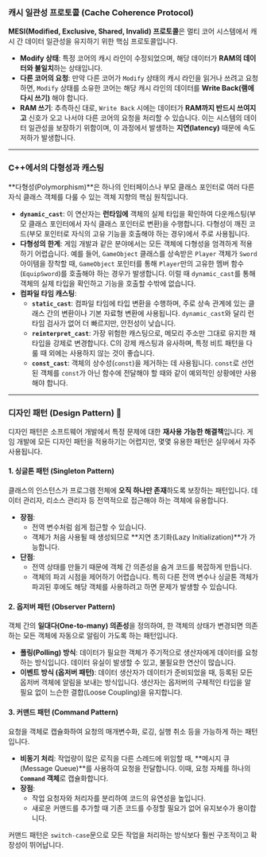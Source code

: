 ### 캐시 일관성 프로토콜 (Cache Coherence Protocol)

**MESI(Modified, Exclusive, Shared, Invalid) 프로토콜**은 멀티 코어 시스템에서 캐시 간 데이터 일관성을 유지하기 위한 핵심 프로토콜입니다.

* **Modify 상태**: 특정 코어의 캐시 라인이 수정되었으며, 해당 데이터가 **RAM의 데이터와 불일치**하는 상태입니다.
* **다른 코어의 요청**: 만약 다른 코어가 `Modify` 상태의 캐시 라인을 읽거나 쓰려고 요청하면, `Modify` 상태를 소유한 코어는 해당 캐시 라인의 데이터를 **Write Back(램에 다시 쓰기)** 해야 합니다.
* **RAM 쓰기**: 추측하신 대로, `Write Back` 시에는 데이터가 **RAM까지 반드시 쓰여지고** 신호가 오고 나서야 다른 코어의 요청을 처리할 수 있습니다. 이는 시스템의 데이터 일관성을 보장하기 위함이며, 이 과정에서 발생하는 **지연(latency)** 때문에 속도 저하가 발생합니다.

---

### C++에서의 다형성과 캐스팅

**다형성(Polymorphism)**은 하나의 인터페이스나 부모 클래스 포인터로 여러 다른 자식 클래스 객체를 다룰 수 있는 객체 지향의 핵심 원칙입니다.

* **`dynamic_cast`**: 이 연산자는 **런타임에** 객체의 실제 타입을 확인하여 다운캐스팅(부모 클래스 포인터에서 자식 클래스 포인터로 변환)을 수행합니다. 다형성이 깨진 코드(부모 포인터로 자식의 고유 기능을 호출해야 하는 경우)에서 주로 사용됩니다.
* **다형성의 한계**: 게임 개발과 같은 분야에서는 모든 객체에 다형성을 엄격하게 적용하기 어렵습니다. 예를 들어, `GameObject` 클래스를 상속받은 `Player` 객체가 `Sword` 아이템을 장착할 때, `GameObject` 포인터를 통해 `Player`만의 고유한 멤버 함수(`EquipSword`)를 호출해야 하는 경우가 발생합니다. 이럴 때 `dynamic_cast`를 통해 객체의 실제 타입을 확인하고 기능을 호출할 수밖에 없습니다.
* **컴파일 타임 캐스팅**:
    * **`static_cast`**: 컴파일 타임에 타입 변환을 수행하며, 주로 상속 관계에 있는 클래스 간의 변환이나 기본 자료형 변환에 사용됩니다. `dynamic_cast`와 달리 런타임 검사가 없어 더 빠르지만, 안전성이 낮습니다.
    * **`reinterpret_cast`**: 가장 위험한 캐스팅으로, 메모리 주소만 그대로 유지한 채 타입을 강제로 변경합니다. C의 강제 캐스팅과 유사하며, 특정 비트 패턴을 다룰 때 외에는 사용하지 않는 것이 좋습니다.
    * **`const_cast`**: 객체의 상수성(`const`)을 제거하는 데 사용됩니다. `const`로 선언된 객체를 `const`가 아닌 함수에 전달해야 할 때와 같이 예외적인 상황에만 사용해야 합니다.

---

### 디자인 패턴 (Design Pattern) 🎨

디자인 패턴은 소프트웨어 개발에서 특정 문제에 대한 **재사용 가능한 해결책**입니다. 게임 개발에 모든 디자인 패턴을 적용하기는 어렵지만, 몇몇 유용한 패턴은 실무에서 자주 사용됩니다.

#### 1. 싱글톤 패턴 (Singleton Pattern)

클래스의 인스턴스가 프로그램 전체에 **오직 하나만 존재**하도록 보장하는 패턴입니다. 데이터 관리자, 리소스 관리자 등 전역적으로 접근해야 하는 객체에 유용합니다.

* **장점**:
    * 전역 변수처럼 쉽게 접근할 수 있습니다.
    * 객체가 처음 사용될 때 생성되므로 **지연 초기화(Lazy Initialization)**가 가능합니다.
* **단점**:
    * 전역 상태를 만들기 때문에 객체 간 의존성을 숨겨 코드를 복잡하게 만듭니다.
    * 객체의 파괴 시점을 제어하기 어렵습니다. 특히 다른 전역 변수나 싱글톤 객체가 파괴된 후에도 해당 객체를 사용하려고 하면 문제가 발생할 수 있습니다.

#### 2. 옵저버 패턴 (Observer Pattern)

객체 간의 **일대다(One-to-many) 의존성**을 정의하여, 한 객체의 상태가 변경되면 의존하는 모든 객체에 자동으로 알림이 가도록 하는 패턴입니다.

* **폴링(Polling) 방식**: 데이터가 필요한 객체가 주기적으로 생산자에게 데이터를 요청하는 방식입니다. 데이터 유실이 발생할 수 있고, 불필요한 연산이 많습니다.
* **이벤트 방식 (옵저버 패턴)**: 데이터 생산자가 데이터가 준비되었을 때, 등록된 모든 옵저버 객체에 알림을 보내는 방식입니다. 생산자는 옵저버의 구체적인 타입을 알 필요 없이 느슨한 결합(Loose Coupling)을 유지합니다.

#### 3. 커맨드 패턴 (Command Pattern)

요청을 객체로 캡슐화하여 요청의 매개변수화, 로깅, 실행 취소 등을 가능하게 하는 패턴입니다.

* **비동기 처리**: 작업량이 많은 로직을 다른 스레드에 위임할 때, **메시지 큐(Message Queue)**를 사용하여 요청을 전달합니다. 이때, 요청 자체를 하나의 **`Command` 객체**로 캡슐화합니다.
* **장점**:
    * 작업 요청자와 처리자를 분리하여 코드의 유연성을 높입니다.
    * 새로운 커맨드를 추가할 때 기존 코드를 수정할 필요가 없어 유지보수가 용이합니다.

커맨드 패턴은 `switch-case`문으로 모든 작업을 처리하는 방식보다 훨씬 구조적이고 확장성이 뛰어납니다.